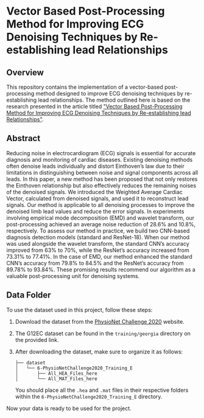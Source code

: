 # Vector Based Post-Processing Method for Improving ECG Denoising Techniques by Re-establishing lead Relationships

## Overview

This repository contains the implementation of a vector-based post-processing method designed to improve ECG denoising techniques by re-establishing lead relationships. The method outlined here is based on the research presented in the article titled ["Vector Based Post-Processing Method for Improving ECG Denoising Techniques by Re-establishing lead Relationships"](https://ieeexplore.ieee.org/abstract/document/10330088/authors#authors).

## Abstract
Reducing noise in electrocardiogram (ECG) signals is essential for accurate diagnosis and monitoring of cardiac diseases. Existing denoising methods often denoise leads individually and distort Einthoven’s law due to their limitations in distinguishing between noise and signal components across all leads. In this paper, a new method has been proposed that not only restores the Einthoven relationship but also effectively reduces the remaining noises of the denoised signals. We introduced the Weighted Average Cardiac Vector, calculated from denoised signals, and used it to reconstruct lead signals. Our method is applicable to all denoising processes to improve the denoised limb lead values and reduce the error signals. In experiments involving empirical mode decomposition (EMD) and wavelet transform, our post-processing achieved an average noise reduction of 28.6% and 10.8%, respectively. To assess our method in practice, we build two CNN-based diagnosis detection models (standard and ResNet-18). When our method was used alongside the wavelet transform, the standard CNN’s accuracy improved from 63% to 70%, while the ResNet’s accuracy increased from 73.31% to 77.41%. In the case of EMD, our method enhanced the standard CNN’s accuracy from 79.8% to 84.5% and the ResNet’s accuracy from 89.78% to 93.84%. These promising results recommend our algorithm as a valuable post-processing unit for denoising systems.



## Data Folder


To use the dataset used in this project, follow these steps:

1. Download the dataset from the [PhysioNet Challenge 2020](https://physionet.org/content/challenge-2020/1.0.2/) website.

2. The G12EC dataset can be found in the `training/georgia` directory on the provided link.

3. After downloading the dataset, make sure to organize it as follows:

    ```
    ├── dataset
    │   └── 6-PhysioNetChallenge2020_Training_E
    │       ├── All_HEA_Files_here
    │       └── All_MAT_Files_here
    ```

   You should place all the `.hea` and `.mat` files in their respective folders within the `6-PhysioNetChallenge2020_Training_E` directory.

Now your data is ready to be used for the project.

